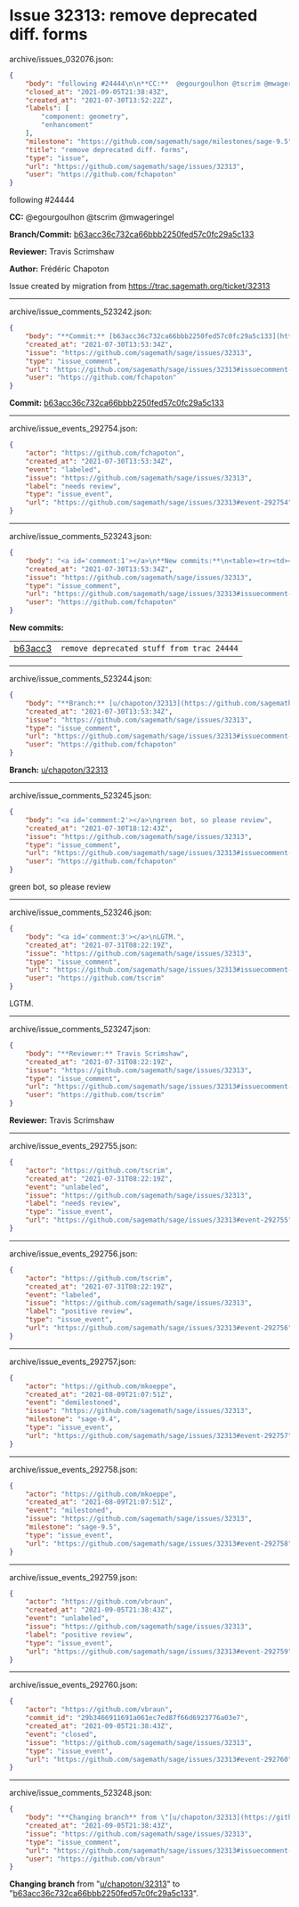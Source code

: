 # Issue 32313: remove deprecated diff. forms

archive/issues_032076.json:
```json
{
    "body": "following #24444\n\n**CC:**  @egourgoulhon @tscrim @mwageringel\n\n**Branch/Commit:** [b63acc36c732ca66bbb2250fed57c0fc29a5c133](https://github.com/sagemath/sagetrac-mirror/commit/b63acc36c732ca66bbb2250fed57c0fc29a5c133)\n\n**Reviewer:** Travis Scrimshaw\n\n**Author:** Fr\u00e9d\u00e9ric Chapoton\n\nIssue created by migration from https://trac.sagemath.org/ticket/32313\n\n",
    "closed_at": "2021-09-05T21:38:43Z",
    "created_at": "2021-07-30T13:52:22Z",
    "labels": [
        "component: geometry",
        "enhancement"
    ],
    "milestone": "https://github.com/sagemath/sage/milestones/sage-9.5",
    "title": "remove deprecated diff. forms",
    "type": "issue",
    "url": "https://github.com/sagemath/sage/issues/32313",
    "user": "https://github.com/fchapoton"
}
```
following #24444

**CC:**  @egourgoulhon @tscrim @mwageringel

**Branch/Commit:** [b63acc36c732ca66bbb2250fed57c0fc29a5c133](https://github.com/sagemath/sagetrac-mirror/commit/b63acc36c732ca66bbb2250fed57c0fc29a5c133)

**Reviewer:** Travis Scrimshaw

**Author:** Frédéric Chapoton

Issue created by migration from https://trac.sagemath.org/ticket/32313





---

archive/issue_comments_523242.json:
```json
{
    "body": "**Commit:** [b63acc36c732ca66bbb2250fed57c0fc29a5c133](https://github.com/sagemath/sagetrac-mirror/commit/b63acc36c732ca66bbb2250fed57c0fc29a5c133)",
    "created_at": "2021-07-30T13:53:34Z",
    "issue": "https://github.com/sagemath/sage/issues/32313",
    "type": "issue_comment",
    "url": "https://github.com/sagemath/sage/issues/32313#issuecomment-523242",
    "user": "https://github.com/fchapoton"
}
```

**Commit:** [b63acc36c732ca66bbb2250fed57c0fc29a5c133](https://github.com/sagemath/sagetrac-mirror/commit/b63acc36c732ca66bbb2250fed57c0fc29a5c133)



---

archive/issue_events_292754.json:
```json
{
    "actor": "https://github.com/fchapoton",
    "created_at": "2021-07-30T13:53:34Z",
    "event": "labeled",
    "issue": "https://github.com/sagemath/sage/issues/32313",
    "label": "needs review",
    "type": "issue_event",
    "url": "https://github.com/sagemath/sage/issues/32313#event-292754"
}
```



---

archive/issue_comments_523243.json:
```json
{
    "body": "<a id='comment:1'></a>\n**New commits:**\n<table><tr><td><a href=\"https://github.com/sagemath/sagetrac-mirror/commit/b63acc36c732ca66bbb2250fed57c0fc29a5c133\">b63acc3</a></td><td><code>remove deprecated stuff from trac 24444</code></td></tr></table>\n",
    "created_at": "2021-07-30T13:53:34Z",
    "issue": "https://github.com/sagemath/sage/issues/32313",
    "type": "issue_comment",
    "url": "https://github.com/sagemath/sage/issues/32313#issuecomment-523243",
    "user": "https://github.com/fchapoton"
}
```

<a id='comment:1'></a>
**New commits:**
<table><tr><td><a href="https://github.com/sagemath/sagetrac-mirror/commit/b63acc36c732ca66bbb2250fed57c0fc29a5c133">b63acc3</a></td><td><code>remove deprecated stuff from trac 24444</code></td></tr></table>




---

archive/issue_comments_523244.json:
```json
{
    "body": "**Branch:** [u/chapoton/32313](https://github.com/sagemath/sagetrac-mirror/tree/u/chapoton/32313)",
    "created_at": "2021-07-30T13:53:34Z",
    "issue": "https://github.com/sagemath/sage/issues/32313",
    "type": "issue_comment",
    "url": "https://github.com/sagemath/sage/issues/32313#issuecomment-523244",
    "user": "https://github.com/fchapoton"
}
```

**Branch:** [u/chapoton/32313](https://github.com/sagemath/sagetrac-mirror/tree/u/chapoton/32313)



---

archive/issue_comments_523245.json:
```json
{
    "body": "<a id='comment:2'></a>\ngreen bot, so please review",
    "created_at": "2021-07-30T18:12:43Z",
    "issue": "https://github.com/sagemath/sage/issues/32313",
    "type": "issue_comment",
    "url": "https://github.com/sagemath/sage/issues/32313#issuecomment-523245",
    "user": "https://github.com/fchapoton"
}
```

<a id='comment:2'></a>
green bot, so please review



---

archive/issue_comments_523246.json:
```json
{
    "body": "<a id='comment:3'></a>\nLGTM.",
    "created_at": "2021-07-31T08:22:19Z",
    "issue": "https://github.com/sagemath/sage/issues/32313",
    "type": "issue_comment",
    "url": "https://github.com/sagemath/sage/issues/32313#issuecomment-523246",
    "user": "https://github.com/tscrim"
}
```

<a id='comment:3'></a>
LGTM.



---

archive/issue_comments_523247.json:
```json
{
    "body": "**Reviewer:** Travis Scrimshaw",
    "created_at": "2021-07-31T08:22:19Z",
    "issue": "https://github.com/sagemath/sage/issues/32313",
    "type": "issue_comment",
    "url": "https://github.com/sagemath/sage/issues/32313#issuecomment-523247",
    "user": "https://github.com/tscrim"
}
```

**Reviewer:** Travis Scrimshaw



---

archive/issue_events_292755.json:
```json
{
    "actor": "https://github.com/tscrim",
    "created_at": "2021-07-31T08:22:19Z",
    "event": "unlabeled",
    "issue": "https://github.com/sagemath/sage/issues/32313",
    "label": "needs review",
    "type": "issue_event",
    "url": "https://github.com/sagemath/sage/issues/32313#event-292755"
}
```



---

archive/issue_events_292756.json:
```json
{
    "actor": "https://github.com/tscrim",
    "created_at": "2021-07-31T08:22:19Z",
    "event": "labeled",
    "issue": "https://github.com/sagemath/sage/issues/32313",
    "label": "positive review",
    "type": "issue_event",
    "url": "https://github.com/sagemath/sage/issues/32313#event-292756"
}
```



---

archive/issue_events_292757.json:
```json
{
    "actor": "https://github.com/mkoeppe",
    "created_at": "2021-08-09T21:07:51Z",
    "event": "demilestoned",
    "issue": "https://github.com/sagemath/sage/issues/32313",
    "milestone": "sage-9.4",
    "type": "issue_event",
    "url": "https://github.com/sagemath/sage/issues/32313#event-292757"
}
```



---

archive/issue_events_292758.json:
```json
{
    "actor": "https://github.com/mkoeppe",
    "created_at": "2021-08-09T21:07:51Z",
    "event": "milestoned",
    "issue": "https://github.com/sagemath/sage/issues/32313",
    "milestone": "sage-9.5",
    "type": "issue_event",
    "url": "https://github.com/sagemath/sage/issues/32313#event-292758"
}
```



---

archive/issue_events_292759.json:
```json
{
    "actor": "https://github.com/vbraun",
    "created_at": "2021-09-05T21:38:43Z",
    "event": "unlabeled",
    "issue": "https://github.com/sagemath/sage/issues/32313",
    "label": "positive review",
    "type": "issue_event",
    "url": "https://github.com/sagemath/sage/issues/32313#event-292759"
}
```



---

archive/issue_events_292760.json:
```json
{
    "actor": "https://github.com/vbraun",
    "commit_id": "29b3466911691a061ec7ed87f66d6923776a03e7",
    "created_at": "2021-09-05T21:38:43Z",
    "event": "closed",
    "issue": "https://github.com/sagemath/sage/issues/32313",
    "type": "issue_event",
    "url": "https://github.com/sagemath/sage/issues/32313#event-292760"
}
```



---

archive/issue_comments_523248.json:
```json
{
    "body": "**Changing branch** from \"[u/chapoton/32313](https://github.com/sagemath/sagetrac-mirror/tree/u/chapoton/32313)\" to \"[b63acc36c732ca66bbb2250fed57c0fc29a5c133](https://github.com/sagemath/sagetrac-mirror/commit/b63acc36c732ca66bbb2250fed57c0fc29a5c133)\".",
    "created_at": "2021-09-05T21:38:43Z",
    "issue": "https://github.com/sagemath/sage/issues/32313",
    "type": "issue_comment",
    "url": "https://github.com/sagemath/sage/issues/32313#issuecomment-523248",
    "user": "https://github.com/vbraun"
}
```

**Changing branch** from "[u/chapoton/32313](https://github.com/sagemath/sagetrac-mirror/tree/u/chapoton/32313)" to "[b63acc36c732ca66bbb2250fed57c0fc29a5c133](https://github.com/sagemath/sagetrac-mirror/commit/b63acc36c732ca66bbb2250fed57c0fc29a5c133)".
